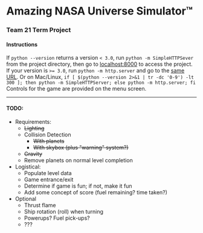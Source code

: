 # Amazing NASA Universe Simulator™
### Team 21 Term Project

#### Instructions
If `python --version` returns a version `< 3.0`, run `python -m SimpleHTTPSever` from the project directory, then go to [localhost:8000](http://localhost:8000) to access the project.
If your version is `>= 3.0`, run `python -m http.server` and go to the [same URL](http://localhost:8000).
Or on Mac/Linux, `if [ $(python --version 2>&1 | tr -dc '0-9') -lt 300 ]; then python -m SimpleHTTPServer; else python -m http.server; fi`
Controls for the game are provided on the menu screen.
 * * *
#### TODO:
  * Requirements:
    * ~~Lighting~~
    * Collision Detection
      * ~~With planets~~
      * ~~With skybox (plus "warning" system?)~~
    * ~~Gravity~~
    * Remove planets on normal level completion
  * Logistical:
    * Populate level data
     * Game entrance/exit 
    * Determine if game is fun; if not, make it fun
    * Add some concept of score (fuel remaining? time taken?)
  * Optional
    * Thrust flame
    * Ship rotation (roll) when turning
    * Powerups? Fuel pick-ups? 
    * ???
     
